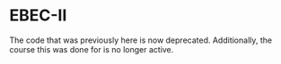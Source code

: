 # EBEC-II

The code that was previously here is now deprecated.
Additionally, the course this was done for is no longer active.  
